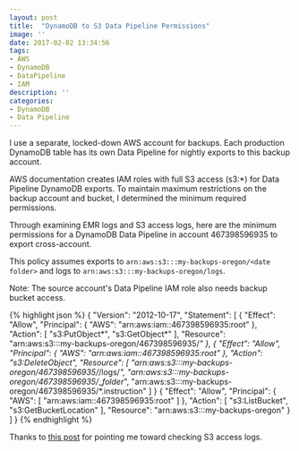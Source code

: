 ```yaml
---
layout: post
title:  "DynamoDB to S3 Data Pipeline Permissions"
image: ''
date: 2017-02-02 13:34:56
tags:
- AWS
- DynamoDB
- DataPipeline
- IAM
description: ''
categories:
- DynamoDB
- Data Pipeline
---
```

I use a separate, locked-down AWS account for backups. Each production DynamoDB table has its own Data Pipeline for nightly exports to this backup account.

AWS documentation creates IAM roles with full S3 access (s3:*) for Data Pipeline DynamoDB exports. To maintain maximum restrictions on the backup account and bucket, I determined the minimum required permissions.

Through examining EMR logs and S3 access logs, here are the minimum permissions for a DynamoDB Data Pipeline in account 467398596935 to export cross-account.

This policy assumes exports to `arn:aws:s3:::my-backups-oregon/<date folder>` and logs to `arn:aws:s3:::my-backups-oregon/logs`.

Note: The source account's Data Pipeline IAM role also needs backup bucket access.

{% highlight json %}
{
  "Version": "2012-10-17",
  "Statement": [
    {
      "Effect": "Allow",
      "Principal": {
        "AWS": "arn:aws:iam::467398596935:root"
      },
      "Action": [
        "s3:PutObject*",
        "s3:GetObject*"
      ],
      "Resource": "arn:aws:s3:::my-backups-oregon/467398596935/*"
    },
    {
      "Effect": "Allow",
      "Principal": {
        "AWS": "arn:aws:iam::467398596935:root"
      },
      "Action": "s3:DeleteObject",
      "Resource": [
        "arn:aws:s3:::my-backups-oregon/467398596935/*/logs/*",
        "arn:aws:s3:::my-backups-oregon/467398596935/*_$folder$",
        "arn:aws:s3:::my-backups-oregon/467398596935/*.instruction"
      ]
    }
    {
      "Effect": "Allow",
      "Principal": {
        "AWS": [
          "arn:aws:iam::467398596935:root"
        ]
      },
      "Action": [
        "s3:ListBucket",
        "s3:GetBucketLocation"
      ],
      "Resource": "arn:aws:s3:::my-backups-oregon"
    }
  ]
}
{% endhighlight %}

Thanks to <a href="http://codevoyagers.com/2016/07/28/backing-up-an-amazon-web-services-dynamodb/">this post</a> for pointing me toward checking S3 access logs.
